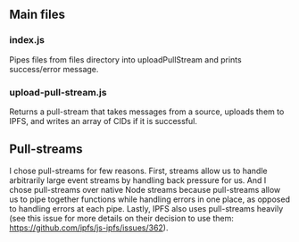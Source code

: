## Main files

### index.js

Pipes files from files directory into uploadPullStream and prints success/error message.

### upload-pull-stream.js

Returns a pull-stream that takes messages from a source, uploads them to IPFS, and writes an array of CIDs if it is successful. 

## Pull-streams

I chose pull-streams for few reasons. First, streams allow us to handle arbitrarily large event streams by handling back pressure for us. And I chose pull-streams over native Node streams because pull-streams allow us to pipe together functions while handling errors in one place, as opposed to handling errors at each pipe. Lastly, IPFS also uses pull-streams heavily (see this issue for more details on their decision to use them: https://github.com/ipfs/js-ipfs/issues/362).
